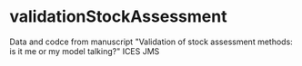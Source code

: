 # validationStockAssessment
Data and codce from manuscript "Validation of stock assessment methods: is it me or my model talking?" ICES JMS
